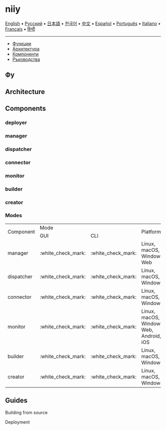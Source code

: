 # niiy

[English](../../README.md) ▪ [Русский](docs/introduction/README_ru.md) ▪ [日本語](docs/introduction/README_jp.md) ▪ [한국어](docs/introduction/README_ko.md)
 ▪ [中文](docs/introduction/README_ja.md) ▪ [Español](docs/introduction/README_es.md) ▪ [Português](docs/introduction/README_pt.md) ▪ [Italiano](docs/introduction/README_it.md)
 ▪ [Français](docs/introduction/README_fr.md) ▪ [हिन्दी](docs/introduction/README_hi.md)

---

* [Функции](#функции)
* [Архитектура](#архитектура)
* [Компоненти](#компоненти)
* [Ръководства](#ръководства)

## Фу

## Architecture

## Components

### deployer

### manager

### dispatcher

### connector

### monitor

### builder

### creator

### Modes
<table>
  <tr>
    <td rowspan="2">Component</td>
    <td colspan="2">Mode</td>
    <td rowspan="2">Platforms</td>
  </tr>
  <tr>
    <td>GUI</td>
    <td>CLI</td>
  </tr>
    <tr>
      <td>manager</td>
      <td>:white_check_mark:</td>
            <td>:white_check_mark:</td>
                        <td>Linux, macOS, Windows, Web</td>
    </tr>
        <tr>
          <td>dispatcher</td>
          <td>:white_check_mark:</td>
                <td>:white_check_mark:</td>
                           <td>Linux, macOS, Windows</td>
        </tr>
            <tr>
              <td>connector</td>
              <td>:white_check_mark:</td>
                    <td>:white_check_mark:</td>
                                           <td>Linux, macOS, Windows</td>
            </tr>
                <tr>
                  <td>monitor</td>
                  <td>:white_check_mark:</td>
                        <td>:white_check_mark:</td>
                            <td>Linux, macOS, Windows, Web, Android, iOS</td>
                </tr>
                    <tr>
                      <td>builder</td>
                      <td>:white_check_mark:</td>
                            <td>:white_check_mark:</td>
                                <td>Linux, macOS, Windows</td>
                    </tr>
                              <tr>
                                          <td>creator</td>
                                          <td>:white_check_mark:</td>
                                                <td>:white_check_mark:</td>
                                                    <td>Linux, macOS, Windows</td>
                                        </tr>
</table>
 
## Guides

Building from source

Deployment

